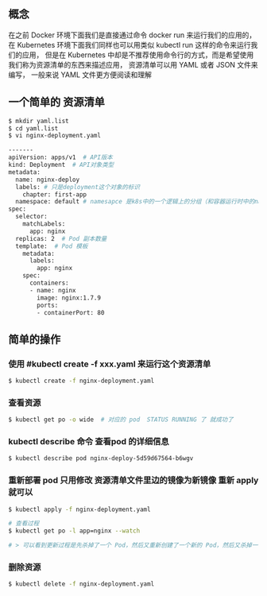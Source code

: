 ## 概念
在之前 Docker 环境下面我们是直接通过命令 docker run 来运行我们的应用的，
在 Kubernetes 环境下面我们同样也可以用类似 kubectl run 这样的命令来运行我们的应用，
但是在 Kubernetes 中却是不推荐使用命令行的方式，而是希望使用我们称为资源清单的东西来描述应用，
资源清单可以用 YAML 或者 JSON 文件来编写，
一般来说 YAML 文件更方便阅读和理解

## 一个简单的 资源清单
```sh
$ mkdir yaml.list
$ cd yaml.list
$ vi nginx-deployment.yaml

-------
apiVersion: apps/v1  # API版本
kind: Deployment  # API对象类型
metadata:
  name: nginx-deploy
  labels: # 只是deployment这个对象的标识
    chapter: first-app
  namespace: default # namesapce 是k8s中的一个逻辑上的分组（和容器运行时中的namespace没有任何关系，只是都叫namespace）
spec:
  selector:
    matchLabels:
      app: nginx
  replicas: 2  # Pod 副本数量
  template:  # Pod 模板
    metadata:
      labels:
        app: nginx
    spec:
      containers:
      - name: nginx
        image: nginx:1.7.9
        ports:
        - containerPort: 80
```
## 简单的操作

### 使用 #kubectl create -f xxx.yaml 来运行这个资源清单  
```sh
$ kubectl create -f nginx-deployment.yaml
```
### 查看资源
```sh
$ kubectl get po -o wide  # 对应的 pod  STATUS RUNNING 了 就成功了  
```
### kubectl describe 命令 查看pod 的详细信息
```sh
$ kubectl describe pod nginx-deploy-5d59d67564-b6wgv
```

### 重新部署 pod  只用修改 资源清单文件里边的镜像为新镜像 重新 apply 就可以

```sh
$ kubectl apply -f nginx-deployment.yaml

# 查看过程
$ kubectl get po -l app=nginx --watch

# > 可以看到更新过程是先杀掉了一个 Pod，然后又重新创建了一个新的 Pod，然后又杀掉一个旧的 Pod，再创建一个新的 Pod，这样交替替换的，最后剩下两个新的 Pod，这就是我们所说的滚动更新，滚动更新对于我们的应用持续提供服务是非常重要的手段，在日常工作中更新应用肯定会采用这种方式。
```
### 删除资源
```sh
$ kubectl delete -f nginx-deployment.yaml
```

